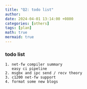 ```yaml
---
title: "Q2: todo list"
author:
date: 2024-04-01 13:14:00 +0800
categories: [others]
tags: [plan]
math: true
mermaid: true
---
```


### todo list
``` plaintext
1. net-fw compiler summary
   easy ci pipeline
2. msgbx and ipc send / recv theory
3. c1200 net-fw support
4. format some new blogs
```